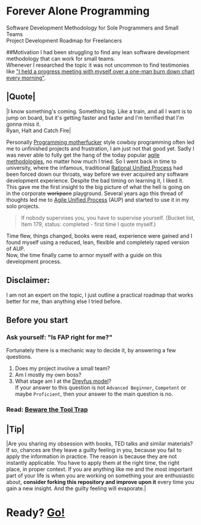 # Forever Alone Programming

Software Development Methodology for Sole Programmers and Small Teams  
Project Development Roadmap for Freelancers

##Motivation
I had been struggling to find any lean software development methodology that can work for small teams.  
Whenever I researched the topic it was not uncommon to find testimonies like ["I held a progress meeting with myself over a one-man burn down chart every morning"](http://programmers.stackexchange.com/questions/59713/best-development-methodology-for-one-person).  

|Quote|
---
|I know something's coming. Something big. Like a train, and all I want is to jump on board, but it's getting faster and faster and I'm terrified that I'm gonna miss it.  
Ryan, Halt and Catch Fire|

Personally [Programming motherfucker](http://programming-motherfucker.com/) style cowboy programming often led me to unfinished projects and frustration, I am just not that good yet. Sadly I was never able to fully get the hang of the today popular [agile methodologies](https://en.wikipedia.org/wiki/Agile_software_development), no matter how much I tried. So I went back in time to university, where the infamous, traditional [Rational Unified Process](https://en.wikipedia.org/wiki/Rational_Unified_Process) had been forced down our throats, way before we ever acquired any software development experience. Despite the bad timing on learning it, I liked it. This gave me the first insight to the big picture of what the hell is going on in the corporate ~~workpace~~ playground. Several years ago this thread of thoughts led me to [Agile Unified Process](http://www.ambysoft.com/unifiedprocess/agileUP.html) (AUP) and started to use it in my solo projects.  

> If nobody supervises you, you have to supervise yourself. (Bucket list, Item 179, status: completed - first time  I quote myself.)  
  
Time flew, things changed, books were read, experience were gained and I found myself using a reduced, lean, flexible and completely raped version of AUP.  
Now, the time finally came to armor myself with a guide on this development process.  

## Disclaimer:
I am not an expert on the topic, I just outline a practical roadmap that works better for me, than anything else I tried before.  

## Before you start

### Ask yourself: "Is FAP right for me?"   
Fortunately there is a mechanic way to decide it, by answering a few questions.  
1. Does my project involve a small team?  
2. Am I mostly my own boss?  
3. What stage am I at the [Dreyfus model](https://github.com/nopara73/ForeverAloneProgramming/wiki/The-Five-Dreyfus-Model-Stages)?  
If your answer to this question is not `Advanced Beginner`, `Competent` or maybe `Proficient`, then your answer to the main question is no.  

### Read: [Beware the Tool Trap](https://github.com/nopara73/ForeverAloneProgramming/wiki/Beware-the-Tool-Trap)  

|Tip|
---
|Are you sharing my obsession with books, TED talks and similar materials? If so, chances are they leave a guilty feeling in you, because you fail to apply the information in practice. The reason is because they are not instantly applicable. You have to apply them at the right time, the right place, in proper context. If you are anything like me and the most important part of your life is when you are working on something your are enthusiastic about, **consider forking this repository and improve upon it** every time you gain a new insight. And the guilty feeling will evaporate.|

# Ready? [Go!](https://github.com/nopara73/ForeverAloneProgramming/wiki)
